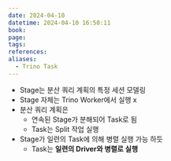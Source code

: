 ```yaml
---
date: 2024-04-10
datetime: 2024-04-10 16:50:11
book: 
page: 
tags: 
references: 
aliases:
  - Trino Task
---
```

- Stage는 분산 쿼리 계획의 특정 세션 모델링
- Stage 자체는 Trino Worker에서 실행 x
- 분산 쿼리 계획은
  - 연속된 Stage가 분해되어 Task로 됨
  - Task는 Split 작업 실행
- Stage가 일련의 Task에 의해 병렬 실행 가능 하듯
  - Task는 **일련의 Driver와 병렬로 실행**
